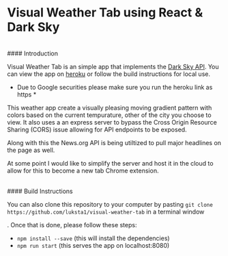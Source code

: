 # Visual Weather Tab using React & Dark Sky

<br />
#### Introduction

Visual Weather Tab is an simple app that implements the [Dark Sky API](https://darksky.net/dev). You can view the app on [heroku](https://visual-weather-tab.herokuapp.com/) or follow the build instructions for local use.

* Due to Google securities please make sure you run the heroku link as https *

This weather app create a visually pleasing moving gradient pattern with colors based on the current tempurature, other of the city you choose to view. It also uses a an express server to bypass the Cross Origin Resource Sharing (CORS) issue allowing for API endpoints to be exposed.

Along with this the News.org API is being utiltized to pull major headlines on the page as well.

At some point I would like to simplify the server and host it in the cloud to allow for this to become a new tab Chrome extension.

<br />
#### Build Instructions

You can also clone this repository to your computer by pasting 
`git clone https://github.com/luksta1/visual-weather-tab` in a terminal window

. Once that is done, please follow these steps:
- `npm install --save` (this will install the dependencies)
- `npm run start` (this serves the app on localhost:8080)
